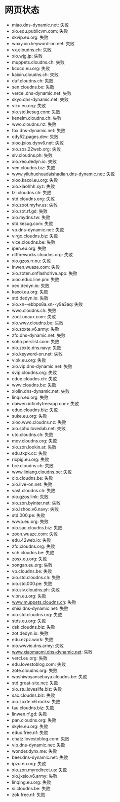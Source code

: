 # 网页状态
- miao.dns-dynamic.net: 失败
- xio.edu.publicvm.com: 失败
- skvip.eu.org: 失败
- woxy.xio.keyword-on.net: 失败
- vx.cloudns.ch: 失败
- xio.wjg.jp: 失败
- muppets.cloudns.ch: 失败
- kcoco.eu.org: 失败
- kaixin.cloudns.ch: 失败
- duf.cloudns.ch: 失败
- sen.cloudns.be: 失败
- vercel.dns-dynamic.net: 失败
- skyo.dns-dynamic.net: 失败
- viko.eu.org: 失败
- xio.std.kesug.com: 失败
- kenelm.cloudns.ch: 失败
- wwo.cloudns.nz: 失败
- fox.dns-dynamic.net: 失败
- cdy52.pages.dev: 失败
- xioo.jxios.dynv6.net: 失败
- xio.zos.22web.org: 失败
- siv.cloudns.ph: 失败
- xio.xeo.dedyn.io: 失败
- ven.cloudns.biz: 失败
- www.yiluhuohuadaishadian.dns-dynamic.net: 失败
- xioo.kaxoi.eu.org: 失败
- xio.xiaohhh.xyz: 失败
- lzi.cloudns.ch: 失败
- std.cloudns.org: 失败
- xio.zoot.myfw.us: 失败
- xio.zot.rf.gd: 失败
- xio.mydns.tw: 失败
- std.kesug.com: 失败
- vp.dns-dynamic.net: 失败
- virgo.cloudns.biz: 失败
- vice.cloudns.be: 失败
- ipen.eu.org: 失败
- diffireworks.cloudns.org: 失败
- xio.gzos.rr.nu: 失败
- inwen.wuaze.com: 失败
- xio.zoten.onflashdrive.app: 失败
- xioo.educ.line.pm: 失败
- xeo.dedyn.io: 失败
- kaxoi.eu.org: 失败
- std.dedyn.io: 失败
- xio.xn--ebbpo8a.xn--y9a3aq: 失败
- wwo.cloudns.ch: 失败
- zoot.unaux.com: 失败
- xio.wwv.cloudns.be: 失败
- xio.zoxte.v6.army: 失败
- zfo.dns-dynamic.net: 失败
- soho.perslist.com: 失败
- xio.zoxte.dns.navy: 失败
- xio.keyword-on.net: 失败
- vipk.eu.org: 失败
- xio.vip.dns-dynamic.net: 失败
- svip.cloudns.org: 失败
- cdue.cloudns.ch: 失败
- wwv.cloudns.be: 失败
- xiolin.dns-dynamic.net: 失败
- linqin.eu.org: 失败
- daiwen.infinityfreeapp.com: 失败
- educ.cloudns.biz: 失败
- suke.eu.org: 失败
- xioo.wwo.cloudns.nz: 失败
- xio.soho.lovedub.net: 失败
- uto.cloudns.ch: 失败
- mov.cloudns.org: 失败
- xio.zon.lookin.at: 失败
- edu.tkpk.cc: 失败
- ricpig.eu.org: 失败
- bre.cloudns.ch: 失败
- www.liniang.cloudns.be: 失败
- clo.cloudns.be: 失败
- xio.live-on.net: 失败
- vast.cloudns.ch: 失败
- xio.gzos.link: 失败
- xio.zon.byinter.net: 失败
- xio.lzhoo.v6.navy: 失败
- std.000.pe: 失败
- wvvp.eu.org: 失败
- xio.sac.cloudns.biz: 失败
- zoon.wuaze.com: 失败
- edu.42web.io: 失败
- zfo.cloudns.org: 失败
- sch.cloudns.be: 失败
- zosx.eu.org: 失败
- xongan.eu.org: 失败
- vp.cloudns.be: 失败
- xio.std.cloudns.ch: 失败
- xio.std.000.pe: 失败
- xio.siv.cloudns.ph: 失败
- vipn.eu.org: 失败
- www.muppets.cloudns.ch: 失败
- shisi.dns-dynamic.net: 失败
- xio.std.cloudns.org: 失败
- stds.eu.org: 失败
- dsk.cloudns.biz: 失败
- zot.dedyn.io: 失败
- edu.ezpz.work: 失败
- xio.wwvio.dns.army: 失败
- www.xiaomaomi.dns-dynamic.net: 失败
- vercl.eu.org: 失败
- edu.lovestoblog.com: 失败
- zote.cloudns.org: 失败
- woshiwoyansebuya.cloudns.be: 失败
- std.great-site.net: 失败
- xio.stu.loveslife.biz: 失败
- sac.cloudns.biz: 失败
- xio.zoxte.v6.rocks: 失败
- tau.cloudns.biz: 失败
- linwen.rf.gd: 失败
- pan.cloudns.org: 失败
- skyle.eu.org: 失败
- educ.free.nf: 失败
- chatz.lovestoblog.com: 失败
- vip.dns-dynamic.net: 失败
- wonder.dynx.me: 失败
- beer.dns-dynamic.net: 失败
- ipzo.eu.org: 失败
- xio.zon.myredirect.us: 失败
- xio.jxsio.v6.army: 失败
- linqing.eu.org: 失败
- si.cloudns.be: 失败
- zok.free.nf: 失败
